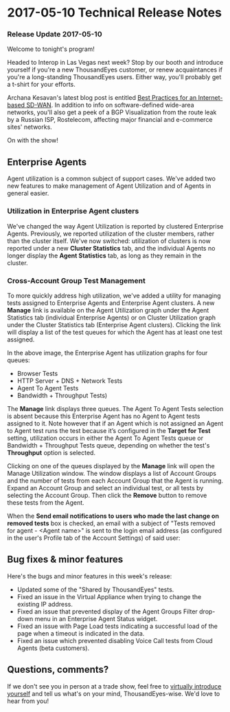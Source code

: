 # 2017-05-10 Technical Release Notes

### Release Update 2017-05-10

Welcome to tonight's program!

Headed to Interop in Las Vegas next week?  Stop by our booth and introduce yourself if you're a new ThousandEyes customer, or renew acquaintances if you're a long-standing ThousandEyes users.  Either way, you'll probably get a t-shirt for your efforts.

Archana Kesavan's latest blog post is entitled [Best Practices for an Internet-based SD-WAN](https://blog.thousandeyes.com/best-practices-internet-based-sd-wan/).  In addition to info on software-defined wide-area networks, you'll also get a peek of a BGP Visualization from the route leak by a Russian ISP, Rostelecom, affecting major financial and e-commerce sites' networks.

On with the show!

## Enterprise Agents

Agent utilization is a common subject of support cases. We've added two new features to make management of Agent Utilization and of Agents in general easier.

### Utilization in Enterprise Agent clusters

 We've changed the way Agent Utilization is reported by clustered Enterprise Agents.  Previously, we reported utilization of the cluster members, rather than the cluster itself.  We've now switched: utilization of clusters is now reported under a new **Cluster Statistics** tab, and the individual Agents no longer display the **Agent Statistics** tab, as long as they remain in the cluster.

### Cross-Account Group Test Management

 To more quickly address high utilization, we've added a utility for managing tests assigned to Enterprise Agents and Enterprise Agent clusters.  A new **Manage** link is available on the Agent Utilization graph under the Agent Statistics tab \(individual Enterprise Agents\) or on Cluster Utilization graph under the Cluster Statistics tab \(Enterprise Agent clusters\).  Clicking the link will display a list of the test queues for which the Agent has at least one test assigned.

In the above image, the Enterprise Agent has utilization graphs for four queues:

* Browser Tests
* HTTP Server + DNS + Network Tests
* Agent To Agent Tests
* Bandwidth + Throughput Tests\)

 The **Manage** link displays three queues. The Agent To Agent Tests selection is absent because this Enterprise Agent has no Agent to Agent tests assigned to it.  Note however that if an Agent which is not assigned an Agent to Agent test runs the test because it’s configured in the **Target for Test** setting, utilization occurs in either the Agent To Agent Tests queue or Bandwidth + Throughput Tests queue, depending on whether the test's **Throughput** option is selected.

Clicking on one of the queues displayed by the **Manage** link will open the Manage Utilization window.  The window displays a list of Account Groups and the number of tests from each Account Group that the Agent is running.  Expand an Account Group and select an individual test, or all tests by selecting the Account Group.  Then click the **Remove** button to remove these tests from the Agent.

When the **Send email notifications to users who made the last change on removed tests** box is checked, an email with a subject of "Tests removed for agent - &lt;Agent name&gt;" is sent to the login email address \(as configured in the user's Profile tab of the Account Settings\) of said user:  
 

## Bug fixes & minor features

 Here's the bugs and minor features in this week's release:

* Updated some of the "Shared by ThousandEyes" tests.
* Fixed an issue in the Virtual Appliance when trying to change the existing IP address.
* Fixed an issue that prevented display of the Agent Groups Filter drop-down menu in an Enterprise Agent Status widget.
* Fixed an issue with Page Load tests indicating a successful load of the page when a timeout is indicated in the data.
* Fixed an issue which prevented disabling Voice Call tests from Cloud Agents \(beta customers\).

## ​Questions, comments?

 If we don't see you in person at a trade show, feel free to [virtually introduce yourself](mailto:support@thousandeyes.com?subject=2017-05-10+Release+Update) and tell us what's on your mind, ThousandEyes-wise. We'd love to hear from you!

